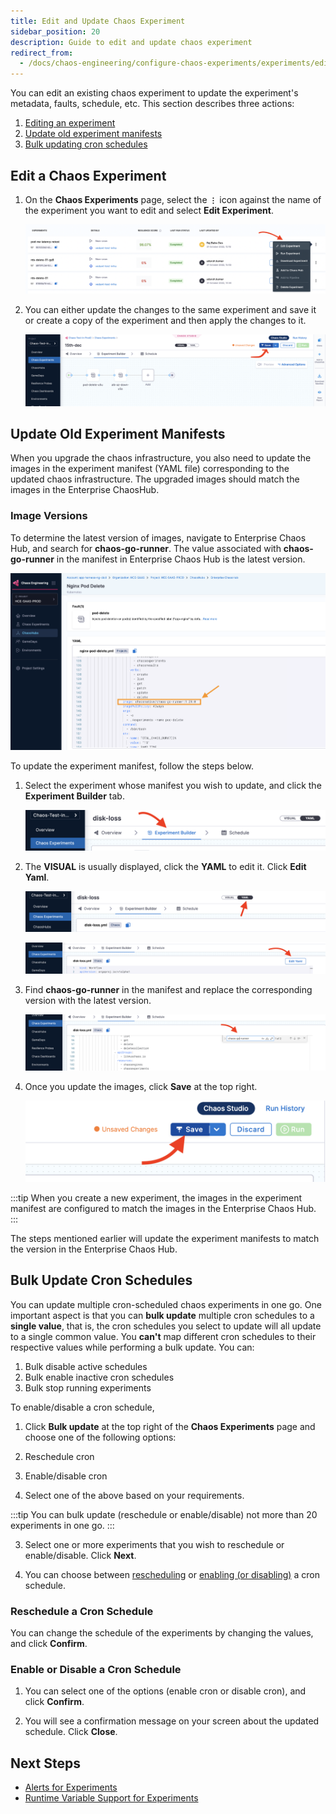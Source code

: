```yaml
---
title: Edit and Update Chaos Experiment
sidebar_position: 20
description: Guide to edit and update chaos experiment
redirect_from:
  - /docs/chaos-engineering/configure-chaos-experiments/experiments/edit-chaos-experiment
---
```


You can edit an existing chaos experiment to update the experiment's metadata, faults, schedule, etc. This section describes three actions:
1. [Editing an experiment](#edit-a-chaos-experiment)
2. [Update old experiment manifests](#update-old-experiment-manifests)
3. [Bulk updating cron schedules](#bulk-update-cron-schedules)

## Edit a Chaos Experiment

1. On the **Chaos Experiments** page, select the **`⋮`** icon against the name of the experiment you want to edit and select **Edit Experiment**.

    ![Edit Experiment](./static/edit-experiment/edit-experiment.png)

2. You can either update the changes to the same experiment and save it or create a copy of the experiment and then apply the changes to it.

    ![save](./static/edit-experiment/save-after-edit.png)

## Update Old Experiment Manifests

When you upgrade the chaos infrastructure, you also need to update the images in the experiment manifest (YAML file) corresponding to the updated chaos infrastructure. The upgraded images should match the images in the Enterprise ChaosHub.

### Image Versions

To determine the latest version of images, navigate to Enterprise Chaos Hub, and search for **chaos-go-runner**. The value associated with **chaos-go-runner** in the manifest in Enterprise Chaos Hub is the latest version.

![navigate](./static/edit-experiment/update-1.png)

To update the experiment manifest, follow the steps below.

1. Select the experiment whose manifest you wish to update, and click the **Experiment Builder** tab.

    ![select](./static/edit-experiment/exp-builder-2.png)

2. The **VISUAL** is usually displayed, click the **YAML** to edit it. Click **Edit Yaml**.

    ![save](./static/edit-experiment/yaml-3.png)

    ![save](./static/edit-experiment/edit-4.png)

3. Find **chaos-go-runner** in the manifest and replace the corresponding version with the latest version.

    ![save](./static/edit-experiment/find-5.png)

4. Once you update the images, click **Save** at the top right.

    ![save](./static/edit-experiment/save-6.png)

:::tip
When you create a new experiment, the images in the experiment manifest are configured to match the images in the Enterprise Chaos Hub.
:::

The steps mentioned earlier will update the experiment manifests to match the version in the Enterprise Chaos Hub.

## Bulk Update Cron Schedules

You can update multiple cron-scheduled chaos experiments in one go. One important aspect is that you can **bulk update** multiple cron schedules to a **single value**, that is, the cron schedules you select to update will all update to a single common value. You **can't** map different cron schedules to their respective values while performing a bulk update.
You can:
1. Bulk disable active schedules
2. Bulk enable inactive cron schedules
3. Bulk stop running experiments

To enable/disable a cron schedule,

1. Click **Bulk update** at the top right of the **Chaos Experiments** page and choose one of the following options:
  1. Reschedule cron
  2. Enable/disable cron

2. Select one of the above based on your requirements.

:::tip
You can bulk update (reschedule or enable/disable) not more than 20 experiments in one go.
:::

3. Select one or more experiments that you wish to reschedule or enable/disable. Click **Next**.

4. You can choose between [rescheduling](#reschedule-a-cron-schedule) or [enabling (or disabling)](#enable-or-disable-a-cron-schedule) a cron schedule.

### Reschedule a Cron Schedule

You can change the schedule of the experiments by changing the values, and click **Confirm**.

### Enable or Disable a Cron Schedule

1. You can select one of the options (enable cron or disable cron), and click **Confirm**.

2. You will see a confirmation message on your screen about the updated schedule. Click **Close**.


## Next Steps

- [Alerts for Experiments](/docs/chaos-engineering/use-harness-ce/experiments/alert-integration)
- [Runtime Variable Support for Experiments](/docs/chaos-engineering/use-harness-ce/experiments/fault-template)